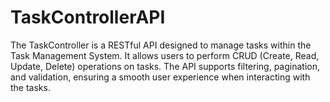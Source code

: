 # TaskControllerAPI
The TaskController is a RESTful API designed to manage tasks within the Task Management System. It allows users to perform CRUD (Create, Read, Update, Delete) operations on tasks. The API supports filtering, pagination, and validation, ensuring a smooth user experience when interacting with the tasks.
